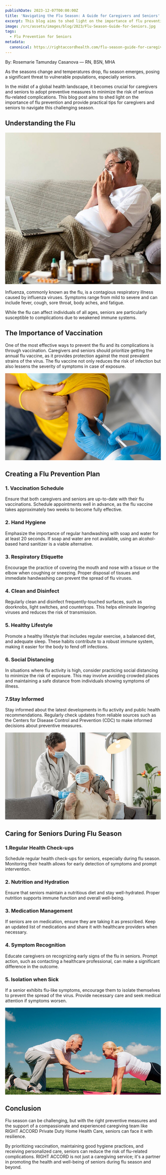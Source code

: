 ```yaml
---
publishDate: 2023-12-07T00:00:00Z
title: 'Navigating the Flu Season: A Guide for Caregivers and Seniors'
excerpt: This blog aims to shed light on the importance of flu prevention and provide practical tips for caregivers and seniors in this very challenging season.
image: /src/assets/images/blog/2023/Flu-Season-Guide-for-Seniors.jpg
tags:
  - Flu Prevention for Seniors
metadata:
  canonical: https://rightaccordhealth.com/flu-season-guide-for-caregivers-and-seniors
---
```



By: Rosemarie Tamunday Casanova — RN, BSN, MHA


As the seasons change and temperatures drop, flu season emerges, posing a significant threat to vulnerable populations, especially seniors.

In the midst of a global health landscape, it becomes crucial for caregivers and seniors to adopt preventive measures to minimize the risk of serious flu-related complications. This blog post aims to shed light on the importance of flu prevention and provide practical tips for caregivers and seniors to navigate this challenging season.

Understanding the Flu
---------------------

![sick senior in a couch](/src/assets/images/blog/2023/medium-shot-sick-man-couch-with-laptop_23-2148998294.jpg)

Influenza, commonly known as the flu, is a contagious respiratory illness caused by influenza viruses. Symptoms range from mild to severe and can include fever, cough, sore throat, body aches, and fatigue.

While the flu can affect individuals of all ages, seniors are particularly susceptible to complications due to weakened immune systems.

The Importance of Vaccination
-----------------------------

One of the most effective ways to prevent the flu and its complications is through vaccination. Caregivers and seniors should prioritize getting the annual flu vaccine, as it provides protection against the most prevalent strains of the virus. The flu vaccine not only reduces the risk of infection but also lessens the severity of symptoms in case of exposure.

![vaccine fight illness](/src/assets/images/blog/2023/covid-vaccine-fight-illness_23-2149134157.jpg)

Creating a Flu Prevention Plan
------------------------------

### 1\. Vaccination Schedule

Ensure that both caregivers and seniors are up-to-date with their flu vaccinations. Schedule appointments well in advance, as the flu vaccine takes approximately two weeks to become fully effective.

### 2\. Hand Hygiene

Emphasize the importance of regular handwashing with soap and water for at least 20 seconds. If soap and water are not available, using an alcohol-based hand sanitizer is a viable alternative.

### 3\. Respiratory Etiquette

Encourage the practice of covering the mouth and nose with a tissue or the elbow when coughing or sneezing. Proper disposal of tissues and immediate handwashing can prevent the spread of flu viruses.

### 4\. Clean and Disinfect

Regularly clean and disinfect frequently-touched surfaces, such as doorknobs, light switches, and countertops. This helps eliminate lingering viruses and reduces the risk of transmission.

### 5\. Healthy Lifestyle

Promote a healthy lifestyle that includes regular exercise, a balanced diet, and adequate sleep. These habits contribute to a robust immune system, making it easier for the body to fend off infections.

### 6\. Social Distancing

In situations where flu activity is high, consider practicing social distancing to minimize the risk of exposure. This may involve avoiding crowded places and maintaining a safe distance from individuals showing symptoms of illness.

### 7.Stay Informed

Stay informed about the latest developments in flu activity and public health recommendations. Regularly check updates from reliable sources such as the Centers for Disease Control and Prevention (CDC) to make informed decisions about preventive measures.

![doctor taking care senior woman](/src/assets/images/blog/2023/doctor-taking-care-senior-woman_23-2148962367.jpg)

Caring for Seniors During Flu Season
------------------------------------

### 1.Regular Health Check-ups

Schedule regular health check-ups for seniors, especially during flu season. Monitoring their health allows for early detection of symptoms and prompt intervention.

### 2\. Nutrition and Hydration

Ensure that seniors maintain a nutritious diet and stay well-hydrated. Proper nutrition supports immune function and overall well-being.

### 3\. Medication Management

If seniors are on medication, ensure they are taking it as prescribed. Keep an updated list of medications and share it with healthcare providers when necessary.

### 4\. Symptom Recognition

Educate caregivers on recognizing early signs of the flu in seniors. Prompt action, such as contacting a healthcare professional, can make a significant difference in the outcome.

### 5\. Isolation when Sick

If a senior exhibits flu-like symptoms, encourage them to isolate themselves to prevent the spread of the virus. Provide necessary care and seek medical attention if symptoms worsen.

![side view seniors taking push ups](/src/assets/images/blog/2023/side-view-woman-doing-push-ups_23-2148247194.jpg)

Conclusion
----------

Flu season can be challenging, but with the right preventive measures and the support of a compassionate and experienced caregiving team like RIGHT ACCORD Private Duty Home Health Care, seniors can face it with resilience.

By prioritizing vaccination, maintaining good hygiene practices, and receiving personalized care, seniors can reduce the risk of flu-related complications. RIGHT ACCORD is not just a caregiving service; it's a partner in promoting the health and well-being of seniors during flu season and beyond.